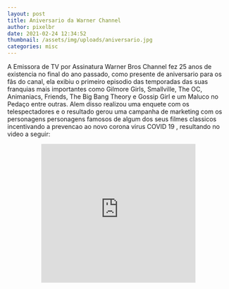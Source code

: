 ```yaml
---
layout: post
title: Aniversario da Warner Channel  
author: pixelbr
date: 2021-02-24 12:34:52
thumbnail: /assets/img/uploads/aniversario.jpg 
categories: misc
---
```


A Emissora de TV por Assinatura Warner Bros Channel fez 25 anos de existencia no final do ano passado, como presente de aniversario para os fãs do canal, ela exibiu o primeiro episodio das temporadas das suas franquias mais importantes como Gilmore Girls, Smallville, The OC, Animaniacs, Friends, The Big Bang Theory e Gossip Girl e um Maluco no Pedaço entre outras. Alem disso realizou uma enquete com os telespectadores e o resultado gerou uma campanha de marketing com os personagens personagens famosos de algum dos seus filmes classicos incentivando a prevencao ao novo corona virus COVID 19 , resultando no video a seguir:

<p align="center"><iframe width="350" height="315"  src="https://www.youtube.com/embed/jPlEvWQQu_E" frameborder="0" allow="accelerometer; autoplay; clipboard-write; encrypted-media; gyroscope; picture-in-picture" allowfullscreen></iframe></p>
